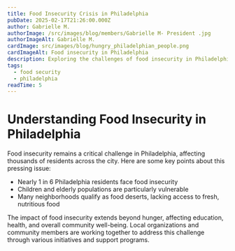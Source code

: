 ```yaml
---
title: Food Insecurity Crisis in Philadelphia
pubDate: 2025-02-17T21:26:00.000Z
author: Gabrielle M.
authorImage: /src/images/blog/members/Gabrielle M- President .jpg
authorImageAlt: Gabrielle M.
cardImage: src/images/blog/hungry_philadelphian_people.png
cardImageAlt: Food insecurity in Philadelphia
description: Exploring the challenges of food insecurity in Philadelphia and its impact on local communities
tags:
  - food security
  - philadelphia
readTime: 5
---
```


# Understanding Food Insecurity in Philadelphia

Food insecurity remains a critical challenge in Philadelphia, affecting thousands of residents across the city. Here are some key points about this pressing issue:

- Nearly 1 in 6 Philadelphia residents face food insecurity
- Children and elderly populations are particularly vulnerable
- Many neighborhoods qualify as food deserts, lacking access to fresh, nutritious food

The impact of food insecurity extends beyond hunger, affecting education, health, and overall community well-being. Local organizations and community members are working together to address this challenge through various initiatives and support programs.


